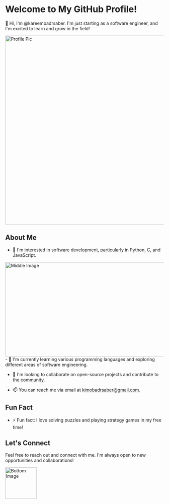 # Welcome to My GitHub Profile!

👋 Hi, I'm @kareembadrsaber. I'm just starting as a software engineer, and I'm excited to learn and grow in the field!

<img src="https://i.pinimg.com/originals/53/a4/2a/53a42ad28e669b8d0193d7453387e379.jpg" alt="Profile Pic" width="600" height="600">

## About Me

- 👀 I'm interested in software development, particularly in Python, C, and JavaScript.
<img src="https://i.pinimg.com/originals/df/a1/1e/dfa11e0d76605325f841fe0c22d6ed8a.png" alt="Middle Image" width="600" height="300">
- 🌱 I'm currently learning various programming languages and exploring different areas of software engineering.
  
- 💞️ I'm looking to collaborate on open-source projects and contribute to the community.
  
- 📫 You can reach me via email at [kimobadrsaber@gmail.com](mailto:kimobadrsaber@gmail.com).

## Fun Fact

- ⚡ Fun fact: I love solving puzzles and playing strategy games in my free time!

## Let's Connect

Feel free to reach out and connect with me. I'm always open to new opportunities and collaborations!

<img src="https://i.pinimg.com/originals/0a/d8/ba/0ad8bacc092f5d5e1a33ab207fa5c677.jpg" alt="Bottom Image" width="100" height="100">
